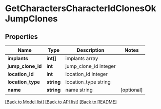 # GetCharactersCharacterIdClonesOkJumpClones

## Properties
Name | Type | Description | Notes
------------ | ------------- | ------------- | -------------
**implants** | **int[]** | implants array | 
**jump_clone_id** | **int** | jump_clone_id integer | 
**location_id** | **int** | location_id integer | 
**location_type** | **string** | location_type string | 
**name** | **string** | name string | [optional] 

[[Back to Model list]](../README.md#documentation-for-models) [[Back to API list]](../README.md#documentation-for-api-endpoints) [[Back to README]](../README.md)


